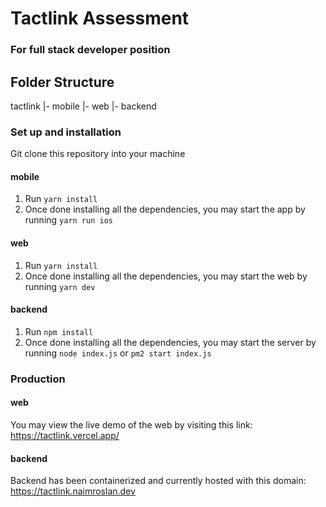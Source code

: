 # Tactlink Assessment
### For full stack developer position

## Folder Structure
tactlink
  |- mobile
  |- web
  |- backend

### Set up and installation

Git clone this repository into your machine

#### mobile
1. Run `yarn install`
2. Once done installing all the dependencies, you may start the app by running `yarn run ios`

#### web
1. Run `yarn install`
2. Once done installing all the dependencies, you may start the web by running `yarn dev`

#### backend
1. Run `npm install`
2. Once done installing all the dependencies, you may start the server by running `node index.js` or `pm2 start index.js`

### Production

#### web
You may view the live demo of the web by visiting this link: https://tactlink.vercel.app/

#### backend
Backend has been containerized and currently hosted with this domain: https://tactlink.naimroslan.dev
